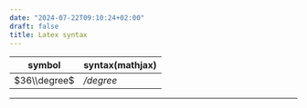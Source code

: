 ```yaml
---
date: "2024-07-22T09:10:24+02:00"
draft: false
title: Latex syntax
---
```


| symbol       | syntax(mathjax) |
|--------------|-----------------|
| $36\\degree$ | */degree*       |

------------------------------------------------------------------------
